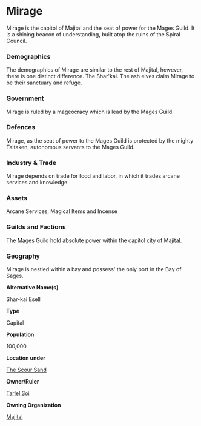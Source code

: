 Mirage
======

Mirage is the capitol of Majital and the seat of power for the Mages Guild. It is a shining beacon of understanding, built atop the ruins of the Spiral Council.

### Demographics

The demographics of Mirage are similar to the rest of Majital, however, there is one distinct difference. The Shar'kai. The ash elves claim Mirage to be their sanctuary and refuge.

### Government

Mirage is ruled by a mageocracy which is lead by the Mages Guild.

### Defences

Mirage, as the seat of power to the Mages Guild is protected by the mighty Taltaken, autonomous servants to the Mages Guild.

### Industry & Trade

Mirage depends on trade for food and labor, in which it trades arcane services and knowledge.

### Assets

Arcane Services, Magical Items and Incense

### Guilds and Factions

The Mages Guild hold absolute power within the capitol city of Majital.

### Geography

Mirage is nestled within a bay and possess' the only port in the Bay of Sages.

**Alternative Name(s)**

Shar-kai Esell

**Type**

Capital

**Population**

100,000

**Location under**

[The Scour Sand](/w/Ecaros-xohoo/a/the-scour-sand-location)

**Owner/Ruler**

[Tarlel Soi](/w/Ecaros-xohoo/a/tarlel-soi-person)

**Owning Organization**

[Majital](/w/Ecaros-xohoo/a/majital-article)
